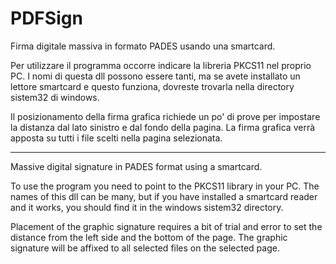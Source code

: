 # PDFSign
 Firma digitale massiva in formato PADES usando una smartcard.

 Per utilizzare il programma occorre indicare la libreria PKCS11 nel proprio PC. I nomi di questa dll possono essere tanti, ma se avete installato un lettore smartcard e questo funziona, dovreste trovarla nella directory sistem32 di windows.

 Il posizionamento della firma grafica richiede un po' di prove per impostare la distanza dal lato sinistro e dal fondo della pagina. La firma grafica verrà apposta su tutti i file scelti nella pagina selezionata.

---------------------------------------------------------------------

Massive digital signature in PADES format using a smartcard.

 To use the program you need to point to the PKCS11 library in your PC. The names of this dll can be many, but if you have installed a smartcard reader and it works, you should find it in the windows sistem32 directory.

 Placement of the graphic signature requires a bit of trial and error to set the distance from the left side and the bottom of the page. The graphic signature will be affixed to all selected files on the selected page.
